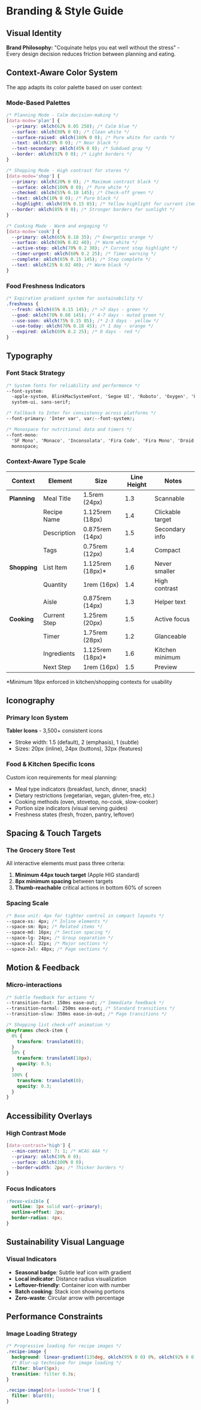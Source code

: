 # Branding & Style Guide

## Visual Identity

**Brand Philosophy:** "Coquinate helps you eat well without the stress" - Every design decision reduces friction between planning and eating.

## Context-Aware Color System

The app adapts its color palette based on user context:

### Mode-Based Palettes

```css
/* Planning Mode - Calm decision-making */
[data-mode='plan'] {
  --primary: oklch(62% 0.05 250); /* Calm blue */
  --surface: oklch(98% 0 0); /* Clean white */
  --surface-raised: oklch(100% 0 0); /* Pure white for cards */
  --text: oklch(20% 0 0); /* Near black */
  --text-secondary: oklch(45% 0 0); /* Subdued gray */
  --border: oklch(92% 0 0); /* Light borders */
}

/* Shopping Mode - High contrast for stores */
[data-mode='shop'] {
  --primary: oklch(20% 0 0); /* Maximum contrast black */
  --surface: oklch(100% 0 0); /* Pure white */
  --checked: oklch(55% 0.18 145); /* Check-off green */
  --text: oklch(10% 0 0); /* Pure black */
  --highlight: oklch(95% 0.15 85); /* Yellow highlight for current item */
  --border: oklch(85% 0 0); /* Stronger borders for sunlight */
}

/* Cooking Mode - Warm and engaging */
[data-mode='cook'] {
  --primary: oklch(65% 0.18 35); /* Energetic orange */
  --surface: oklch(98% 0.02 40); /* Warm white */
  --active-step: oklch(70% 0.2 30); /* Current step highlight */
  --timer-urgent: oklch(60% 0.2 25); /* Timer warning */
  --complete: oklch(65% 0.15 145); /* Step complete */
  --text: oklch(25% 0.02 40); /* Warm black */
}
```

### Food Freshness Indicators

```css
/* Expiration gradient system for sustainability */
.freshness {
  --fresh: oklch(65% 0.15 145); /* >7 days - green */
  --good: oklch(70% 0.08 145); /* 4-7 days - muted green */
  --use-soon: oklch(75% 0.15 85); /* 2-3 days - yellow */
  --use-today: oklch(70% 0.18 45); /* 1 day - orange */
  --expired: oklch(60% 0.2 25); /* 0 days - red */
}
```

## Typography

### Font Stack Strategy

```css
/* System fonts for reliability and performance */
--font-system:
  -apple-system, BlinkMacSystemFont, 'Segoe UI', 'Roboto', 'Oxygen', 'Ubuntu', 'Helvetica Neue',
  system-ui, sans-serif;

/* Fallback to Inter for consistency across platforms */
--font-primary: 'Inter var', var(--font-system);

/* Monospace for nutritional data and timers */
--font-mono:
  'SF Mono', 'Monaco', 'Inconsolata', 'Fira Code', 'Fira Mono', 'Droid Sans Mono', 'Courier New',
  monospace;
```

### Context-Aware Type Scale

| Context      | Element      | Size              | Line Height | Notes            |
| ------------ | ------------ | ----------------- | ----------- | ---------------- |
| **Planning** | Meal Title   | 1.5rem (24px)     | 1.3         | Scannable        |
|              | Recipe Name  | 1.125rem (18px)   | 1.4         | Clickable target |
|              | Description  | 0.875rem (14px)   | 1.5         | Secondary info   |
|              | Tags         | 0.75rem (12px)    | 1.4         | Compact          |
| **Shopping** | List Item    | 1.125rem (18px)\* | 1.6         | Never smaller    |
|              | Quantity     | 1rem (16px)       | 1.4         | High contrast    |
|              | Aisle        | 0.875rem (14px)   | 1.3         | Helper text      |
| **Cooking**  | Current Step | 1.25rem (20px)    | 1.5         | Active focus     |
|              | Timer        | 1.75rem (28px)    | 1.2         | Glanceable       |
|              | Ingredients  | 1.125rem (18px)\* | 1.6         | Kitchen minimum  |
|              | Next Step    | 1rem (16px)       | 1.5         | Preview          |

\*Minimum 18px enforced in kitchen/shopping contexts for usability

## Iconography

### Primary Icon System

**Tabler Icons** - 3,500+ consistent icons

- Stroke width: 1.5 (default), 2 (emphasis), 1 (subtle)
- Sizes: 20px (inline), 24px (buttons), 32px (features)

### Food & Kitchen Specific Icons

Custom icon requirements for meal planning:

- Meal type indicators (breakfast, lunch, dinner, snack)
- Dietary restrictions (vegetarian, vegan, gluten-free, etc.)
- Cooking methods (oven, stovetop, no-cook, slow-cooker)
- Portion size indicators (visual serving guides)
- Freshness states (fresh, frozen, pantry, leftover)

## Spacing & Touch Targets

### The Grocery Store Test

All interactive elements must pass three criteria:

1. **Minimum 44px touch target** (Apple HIG standard)
2. **8px minimum spacing** between targets
3. **Thumb-reachable** critical actions in bottom 60% of screen

### Spacing Scale

```css
/* Base unit: 4px for tighter control in compact layouts */
--space-xs: 4px; /* Inline elements */
--space-sm: 8px; /* Related items */
--space-md: 16px; /* Section spacing */
--space-lg: 24px; /* Group separation */
--space-xl: 32px; /* Major sections */
--space-2xl: 48px; /* Page sections */
```

## Motion & Feedback

### Micro-interactions

```css
/* Subtle feedback for actions */
--transition-fast: 150ms ease-out; /* Immediate feedback */
--transition-normal: 250ms ease-out; /* Standard transitions */
--transition-slow: 350ms ease-in-out; /* Page transitions */

/* Shopping list check-off animation */
@keyframes check-item {
  0% {
    transform: translateX(0);
  }
  50% {
    transform: translateX(10px);
    opacity: 0.5;
  }
  100% {
    transform: translateX(0);
    opacity: 0.3;
  }
}
```

## Accessibility Overlays

### High Contrast Mode

```css
[data-contrast='high'] {
  --min-contrast: 7: 1; /* WCAG AAA */
  --primary: oklch(30% 0 0);
  --surface: oklch(100% 0 0);
  --border-width: 2px; /* Thicker borders */
}
```

### Focus Indicators

```css
:focus-visible {
  outline: 3px solid var(--primary);
  outline-offset: 2px;
  border-radius: 4px;
}
```

## Sustainability Visual Language

### Visual Indicators

- **Seasonal badge**: Subtle leaf icon with gradient
- **Local indicator**: Distance radius visualization
- **Leftover-friendly**: Container icon with number
- **Batch cooking**: Stack icon showing portions
- **Zero-waste**: Circular arrow with percentage

## Performance Constraints

### Image Loading Strategy

```css
/* Progressive loading for recipe images */
.recipe-image {
  background: linear-gradient(135deg, oklch(95% 0 0) 0%, oklch(92% 0 0) 100%);
  /* Blur-up technique for image loading */
  filter: blur(5px);
  transition: filter 0.3s;
}

.recipe-image[data-loaded='true'] {
  filter: blur(0);
}
```
